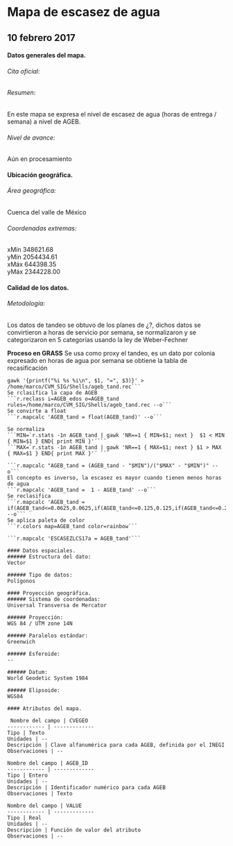 
# Mapa de escasez de agua
## 10 febrero 2017


#### Datos generales del mapa.
###### Cita oficial:
 

###### Resumen:
En este mapa se expresa el nivel de escasez de agua (horas de entrega / semana) a nivel de AGEB.

######  Nivel de avance:
Aún en procesamiento

#### Ubicación geográfica.
###### Área geográfica:
Cuenca del valle de México


###### Coordenadas extremas:

xMín 348621.68    
yMín 2054434.61    
xMáx 644398.35    
yMáx 2344228.00    

#### Calidad de los datos.
###### Metodología:
Los datos de tandeo se obtuvo de los planes de ¿?, dichos datos se convirtieron a horas de servicio por semana, se normalizaron y se categorizaron en 5 categorías usando la ley de Weber-Fechner

**Proceso en GRASS**
Se usa como proxy el tandeo, es un dato por colonia expresado en horas de agua por semana
se obtiene la tabla de recasificación    
```r.stats -ln AGEB_edos,tandeo |
gawk '{printf("%i %s %i\n", $1, "=", $3)}' > /home/marco/CVM_SIG/Shells/ageb_tand.rec```    
Se rclasifica la capa de AGEB    
```r.reclass i=AGEB_edos o=AGEB_tand rules=/home/marco/CVM_SIG/Shells/ageb_tand.rec --o```    
Se convirte a float   
```r.mapcalc 'AGEB_tand = float(AGEB_tand)' --o```

Se normaliza   
```MIN=`r.stats -1n AGEB_tand | gawk 'NR==1 { MIN=$1; next }  $1 < MIN { MIN=$1 } END{ print MIN }'´```         
```MAX=`r.stats -1n AGEB_tand | gawk 'NR==1 { MAX=$1; next } $1 > MAX { MAX=$1 } END{ print MAX }'´ ```

```r.mapcalc "AGEB_tand = (AGEB_tand - "$MIN")/("$MAX" - "$MIN")" --o```   
El concepto es inverso, la escasez es mayor cuando tienen menos horas de agua   
```r.mapcalc 'AGEB_tand =  1 - AGEB_tand' --o```   
Se reclasifica    
```r.mapcalc 'AGEB_tand = if(AGEB_tand<=0.0625,0.0625,if(AGEB_tand<=0.125,0.125,if(AGEB_tand<=0.25,0.25,if(AGEB_tand<=0.5,0.5,1.00))))' --o```     
Se aplica paleta de color     
```r.colors map=AGEB_tand color=rainbow```     

```r.mapcalc 'ESCASEZLCS17a = AGEB_tand'```

#### Datos espaciales.
###### Estructura del dato:
Vector

###### Tipo de datos:
Polígonos

#### Proyección geográfica.
###### Sistema de coordenadas:
Universal Transversa de Mercator

###### Proyección:
WGS 84 / UTM zone 14N

###### Paralelos estándar:
Greenwich

###### Esferoide:
--

###### Datum:
World Geodetic System 1984

###### Elipsoide:
WGS84

#### Atributos del mapa.

 Nombre del campo | CVEGEO
------------ | -------------
Tipo | Texto
Unidades | --
Descripción | Clave alfanumérica para cada AGEB, definida por el INEGI
Observaciones | --

Nombre del campo | AGEB_ID
------------ | -------------
Tipo | Entero
Unidades | --
Descripción | Identificador numérico para cada AGEB
Observaciones | Texto

Nombre del campo | VALUE
------------ | -------------
Tipo | Real
Unidades | --
Descripción | Función de valor del atributo
Observaciones | --
